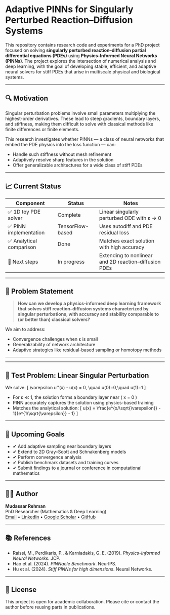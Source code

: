 # Adaptive PINNs for Singularly Perturbed Reaction–Diffusion Systems

This repository contains research code and experiments for a PhD project focused on solving **singularly perturbed reaction–diffusion partial differential equations (PDEs)** using **Physics-Informed Neural Networks (PINNs)**. The project explores the intersection of numerical analysis and deep learning, with the goal of developing stable, efficient, and adaptive neural solvers for stiff PDEs that arise in multiscale physical and biological systems.

---

## 🔍 Motivation

Singular perturbation problems involve small parameters multiplying the highest-order derivatives. These lead to steep gradients, boundary layers, and stiffness, making them difficult to solve with classical methods like finite differences or finite elements.

This research investigates whether PINNs — a class of neural networks that embed the PDE physics into the loss function — can:
- Handle such stiffness without mesh refinement
- Adaptively resolve sharp features in the solution
- Offer generalizable architectures for a wide class of stiff PDEs

---

## 📈 Current Status

| Component               | Status           | Notes                                                |
|------------------------|------------------|------------------------------------------------------|
| ✅ 1D toy PDE solver    | Complete         | Linear singularly perturbed ODE with ε → 0           |
| ✅ PINN implementation  | TensorFlow-based | Uses autodiff and PDE residual loss                  |
| ✅ Analytical comparison| Done             | Matches exact solution with high accuracy            |
| 🔄 Next steps           | In progress      | Extending to nonlinear and 2D reaction–diffusion PDEs|

---

## 📌 Problem Statement

> **How can we develop a physics-informed deep learning framework that solves stiff reaction–diffusion systems characterized by singular perturbations, with accuracy and stability comparable to (or better than) classical solvers?**

We aim to address:
- Convergence challenges when ε is small
- Generalizability of network architecture
- Adaptive strategies like residual-based sampling or homotopy methods

---


---

## 🧪 Test Problem: Linear Singular Perturbation

We solve:
\[
\varepsilon u''(x) - u(x) = 0, \quad u(0)=0,\quad u(1)=1
\]

- For ε ≪ 1, the solution forms a boundary layer near \( x = 0 \)
- PINN accurately captures the solution using physics-based training
- Matches the analytical solution:
\[
u(x) = \frac{e^{x/\sqrt{\varepsilon}} - 1}{e^{1/\sqrt{\varepsilon}} - 1}
\]

---

## 🧠 Upcoming Goals

- ✔ Add adaptive sampling near boundary layers
- ✔ Extend to 2D Gray–Scott and Schnakenberg models
- ✔ Perform convergence analysis
- ✔ Publish benchmark datasets and training curves
- ✔ Submit findings to a journal or conference in computational mathematics

---

## 🧑‍💻 Author

**Mudassar Rehman**  
PhD Researcher (Mathematics & Deep Learning)  
[Email](mailto://mudassar.rehman687@gmail.com) • 
[LinkedIn](https://www.linkedin.com/in/mudassar-rehman-0224441b2/) • [Google Scholar](https://scholar.google.com/citations?user=t52lpvcAAAAJ&hl=en) • [GitHub](https://github.com/mudassarandgroup1)

---

## 📚 References

- Raissi, M., Perdikaris, P., & Karniadakis, G. E. (2019). *Physics-Informed Neural Networks*. JCP.
- Hao et al. (2024). *PINNacle Benchmark*. NeurIPS.
- Hu et al. (2024). *Stiff PINNs for high dimensions*. Neural Networks.

---

## 🧾 License

This project is open for academic collaboration. Please cite or contact the author before reusing parts in publications.
